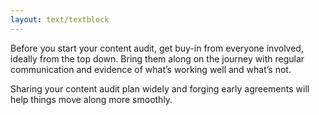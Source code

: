 ```yaml
---
layout: text/textblock
---
```


Before you start your content audit, get buy-in from everyone involved, ideally from the top down. Bring them along on the journey with regular communication and evidence of what’s working well and what’s not.

Sharing your content audit plan widely and forging early agreements will help things move along more smoothly.
